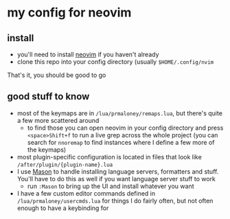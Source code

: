 
# my config for neovim

## install
- you'll need to install [neovim](https://github.com/neovim/neovim/wiki/Installing-Neovim) if you haven't already
- clone this repo into your config directory (usually `$HOME/.config/nvim`

That's it, you should be good to go

## good stuff to know
- most of the keymaps are in `/lua/prmaloney/remaps.lua`, but there's quite a few more scattered around
  - to find those you can open neovim in your config directory and press `<space>Shift+f` to run a live grep across the whole project (you can search for `nnoremap` to find instances where I define a few more of the keymaps)
- most plugin-specific configuration is located in files that look like `/after/plugin/{plugin-name}.lua`
- I use [Mason](https://github.com/williamboman/mason.nvim) to handle installing language servers, formatters and stuff. You'll have to do this as well if you want language server stuff to work
  - run `:Mason` to bring up the UI and install whatever you want
- I have a few custom editor commands defined in `/lua/prmaloney/usercmds.lua` for things I do fairly often, but not often enough to have a keybinding for
